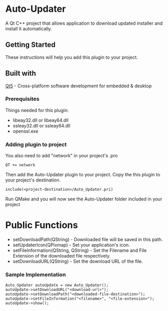 # Auto-Updater

A Qt C++ project that allows application to download updated installer and install it automatically.

## Getting Started

These instructions will help you add this plugin to your project.

## Built with
[Qt5](https://www.qt.io/developers/) - Cross-platform software development for embedded & desktop

### Prerequisites

Things needed for this plugin:
* libeay32.dll or libeay64.dll
* ssleay32.dll or ssleay64.dll
* openssl.exe

### Adding plugin to project
You also need to add "network" in your project's .pro
```
QT += network
```
Then add the Auto-Updater plugin to your project. Copy the this plugin to your project's destination.
```
include(<project-destination>/Auto_Updater.pri)
```
Run QMake and you will now see the Auto-Updater folder included in your project

# Public Functions
* setDownloadPath(QString) - Downloaded file will be saved in this path.
* setUpdaterIcon(QPixmap) - Set your application's icon.
* setFileInformation(QString, QString) - Set the Filename and File Extension of the downloaded file respectively.
* setDownloadURL(QString) - Set the download URL of the file.

### Sample Implementation
```
Auto_Updater autoUpdate = new Auto_Updater();
autoUpdate->setDownloadURL("<download-url>");
autoUpdate->setDownloadPath("<downloaded-file-destination>");
autoUpdate->setFileInformation("<filename>", "<file-extension>");
autoUpdate->show();
